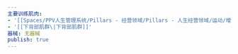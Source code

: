 ```yaml
---
主要训练肌肉:
- '[[Spaces/PPV人生管理系统/Pillars - 经营领域/Pillars - 人生经营领域/运动/增肌减脂计划/肌肉部位库/肌肉库/核心肌群\|核心肌群]]'
- '[[下背部肌群\|下背部肌群]]'
器械: 无器械
publish: true
---
```

